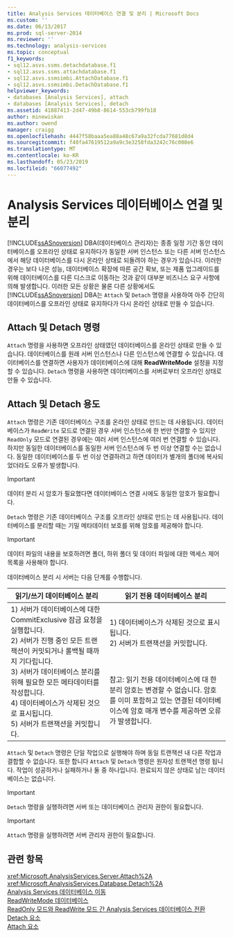 ```yaml
---
title: Analysis Services 데이터베이스 연결 및 분리 | Microsoft Docs
ms.custom: ''
ms.date: 06/13/2017
ms.prod: sql-server-2014
ms.reviewer: ''
ms.technology: analysis-services
ms.topic: conceptual
f1_keywords:
- sql12.asvs.ssms.detachdatabase.f1
- sql12.asvs.ssms.attachdatabase.f1
- sql12.asvs.ssmsimbi.AttachDatabase.f1
- sql12.asvs.ssmsimbi.DetachDatabase.f1
helpviewer_keywords:
- databases [Analysis Services], attach
- databases [Analysis Services], detach
ms.assetid: 41887413-2d47-49b8-8614-553cb799fb18
author: minewiskan
ms.author: owend
manager: craigg
ms.openlocfilehash: 4447f58baaa5ea88a48c67a9a32fcda77681d8d4
ms.sourcegitcommit: f40fa47619512a9a9c3e3258fda3242c76c008e6
ms.translationtype: MT
ms.contentlocale: ko-KR
ms.lasthandoff: 05/23/2019
ms.locfileid: "66077492"
---
```

# <a name="attach-and-detach-analysis-services-databases"></a>Analysis Services 데이터베이스 연결 및 분리
  [!INCLUDE[ssASnoversion](../../includes/ssasnoversion-md.md)] DBA(데이터베이스 관리자)는 종종 일정 기간 동안 데이터베이스를 오프라인 상태로 유지하다가 동일한 서버 인스턴스 또는 다른 서버 인스턴스에서 해당 데이터베이스를 다시 온라인 상태로 되돌려야 하는 경우가 있습니다. 이러한 경우는 보다 나은 성능, 데이터베이스 확장에 따른 공간 확보, 또는 제품 업그레이드를 위해 데이터베이스를 다른 디스크로 이동하는 것과 같이 대부분 비즈니스 요구 사항에 의해 발생합니다. 이러한 모든 상황은 물론 다른 상황에서도 [!INCLUDE[ssASnoversion](../../includes/ssasnoversion-md.md)] DBA는 `Attach` 및 `Detach` 명령을 사용하여 아주 간단히 데이터베이스를 오프라인 상태로 유지하다가 다시 온라인 상태로 만들 수 있습니다.  
  
## <a name="attach-and-detach-commands"></a>Attach 및 Detach 명령  
 `Attach` 명령을 사용하면 오프라인 상태였던 데이터베이스를 온라인 상태로 만들 수 있습니다. 데이터베이스를 원래 서버 인스턴스나 다른 인스턴스에 연결할 수 있습니다. 데이터베이스를 연결하면 사용자가 데이터베이스에 대해 **ReadWriteMode** 설정을 지정할 수 있습니다. `Detach` 명령을 사용하면 데이터베이스를 서버로부터 오프라인 상태로 만들 수 있습니다.  
  
## <a name="attach-and-detach-usage"></a>Attach 및 Detach 용도  
 `Attach` 명령은 기존 데이터베이스 구조를 온라인 상태로 만드는 데 사용됩니다. 데이터베이스가 `ReadWrite` 모드로 연결된 경우 서버 인스턴스에 한 번만 연결할 수 있지만 `ReadOnly` 모드로 연결된 경우에는 여러 서버 인스턴스에 여러 번 연결할 수 있습니다. 하지만 동일한 데이터베이스를 동일한 서버 인스턴스에 두 번 이상 연결할 수는 없습니다. 동일한 데이터베이스를 두 번 이상 연결하려고 하면 데이터가 별개의 폴더에 복사되었더라도 오류가 발생합니다.  
  
> [!IMPORTANT]  
>  데이터 분리 시 암호가 필요했다면 데이터베이스 연결 시에도 동일한 암호가 필요합니다.  
  
 `Detach` 명령은 기존 데이터베이스 구조를 오프라인 상태로 만드는 데 사용됩니다. 데이터베이스를 분리할 때는 기밀 메타데이터 보호를 위해 암호를 제공해야 합니다.  
  
> [!IMPORTANT]  
>  데이터 파일의 내용을 보호하려면 폴더, 하위 폴더 및 데이터 파일에 대한 액세스 제어 목록을 사용해야 합니다.  
  
 데이터베이스 분리 시 서버는 다음 단계를 수행합니다.  
  
|읽기/쓰기 데이터베이스 분리|읽기 전용 데이터베이스 분리|  
|--------------------------------------|-------------------------------------|  
|1) 서버가 데이터베이스에 대한 CommitExclusive 잠금 요청을 실행합니다.<br />2) 서버가 진행 중인 모든 트랜잭션이 커밋되거나 롤백될 때까지 기다립니다.<br />3) 서버가 데이터베이스 분리를 위해 필요한 모든 메타데이터를 작성합니다.<br />4) 데이터베이스가 삭제된 것으로 표시됩니다.<br />5) 서버가 트랜잭션을 커밋합니다.|1) 데이터베이스가 삭제된 것으로 표시됩니다.<br />2) 서버가 트랜잭션을 커밋합니다.<br /><br /> <br /><br /> 참고: 읽기 전용 데이터베이스에 대 한 분리 암호는 변경할 수 없습니다. 암호를 이미 포함하고 있는 연결된 데이터베이스에 암호 매개 변수를 제공하면 오류가 발생합니다.|  
  
 `Attach` 및 `Detach` 명령은 단일 작업으로 실행해야 하며 동일 트랜잭션 내 다른 작업과 결합할 수 없습니다. 또한 합니다 `Attach` 및 `Detach` 명령은 원자성 트랜잭션 명령 됩니다. 작업이 성공하거나 실패하거나 둘 중 하나입니다. 완료되지 않은 상태로 남는 데이터베이스는 없습니다.  
  
> [!IMPORTANT]  
>  `Detach` 명령을 실행하려면 서버 또는 데이터베이스 관리자 권한이 필요합니다.  
  
> [!IMPORTANT]  
>  `Attach` 명령을 실행하려면 서버 관리자 권한이 필요합니다.  
  
## <a name="see-also"></a>관련 항목  
 <xref:Microsoft.AnalysisServices.Server.Attach%2A>   
 <xref:Microsoft.AnalysisServices.Database.Detach%2A>   
 [Analysis Services 데이터베이스 이동](move-an-analysis-services-database.md)   
 [ReadWriteMode 데이터베이스](database-readwritemodes.md)   
 [ReadOnly 모드와 ReadWrite 모드 간 Analysis Services 데이터베이스 전환](switch-an-analysis-services-database-between-readonly-and-readwrite-modes.md)   
 [Detach 요소](https://docs.microsoft.com/bi-reference/xmla/xml-elements-commands/detach-element)   
 [Attach 요소](https://docs.microsoft.com/bi-reference/xmla/xml-elements-commands/attach-element)  
  
  
